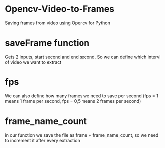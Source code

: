 # Opencv-Video-to-Frames
Saving frames from video using Opencv for Python
# saveFrame function
Gets 2 inputs, start second and end second. So we can define which intervl of video we want to extract
# fps
We can also define how many frames we need to save per second (fps = 1 means 1 frame per second, fps = 0,5 means 2 frames per second)
# frame_name_count
in our function we save the file as frame + frame_name_count, so we need to increment it after every extraction
